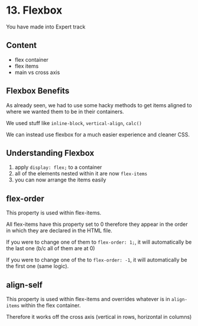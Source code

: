 # 13. Flexbox

You have made into Expert track

## Content

- flex container
- flex items
- main vs cross axis

## Flexbox Benefits

As already seen, we had to use some hacky methods to get items aligned to where we wanted them to be in their containers.

We used stuff like `inline-block`, `vertical-align`, `calc()`

We can instead use flexbox for a much easier experience and cleaner CSS.

## Understanding Flexbox

1. apply `display: flex;` to a container
2. all of the elements nested within it are now `flex-items`
3. you can now arrange the items easily

## flex-order

This property is used within flex-items.

All flex-items have this property set to 0 therefore they appear in the order in which they are declared in the HTML file.

If you were to change one of them to `flex-order: 1;`, it will automatically be the last one (b/c all of them are at 0)

If you were to change one of the to `flex-order: -1`, it will automatically be the first one (same logic).

## align-self

This property is used within flex-items and overrides whatever is in `align-items` within the flex container.

Therefore it works off the cross axis (vertical in rows, horizontal in columns)
